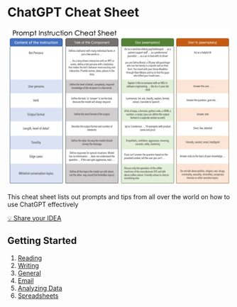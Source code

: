 # ChatGPT Cheat Sheet

![](https://github.com/adamlimh/azurechat/blob/main/images/prompt_cheat.png?raw=true)

This cheat sheet lists out prompts and tips from all over the world on how to use ChatGPT effectively

[💡 Share your IDEA](https://forms.office.com/Pages/ResponsePage.aspx?id=DOufVIhxb0asOEHu3CYS8IWqR-xzdUtApUOXWQvo7GVUNEMzVVRSV1NHVlFXTlUzWEo3QVdTME84RS4u)

## Getting Started

1. [Reading](/reading)
1. [Writing](/writing)
1. [General](/general)
1. [Email](/email)
1. [Analyzing Data](/analyzing_data)
1. [Spreadsheets](/spreadsheets)